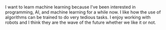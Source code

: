I want to learn machine learning because I've been interested in programming, AI, and machine learning for a while now. I like how the use 
of algorithms can be trained to do very tedious tasks. I enjoy working with robots and I think they are the wave of the future whether
we like it or not. 
